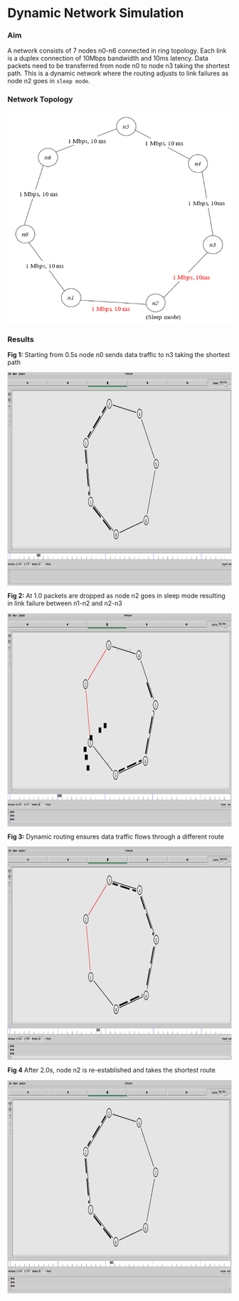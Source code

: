 # Dynamic Network Simulation 

### Aim
A network consists of 7 nodes n0-n6 connected in ring topology. Each link is a duplex connection of 10Mbps bandwidth and 10ms latency. Data packets need to be transferred from node n0 to node n3 taking the shortest path. This is a dynamic network where the routing adjusts to link failures as node n2 goes in `sleep mode`. 

### Network Topology
<a href="url"><img src="https://github.com/arshitas/Dynamic_Network/blob/main/topology.png" align="center" height="480" width="520" ></a>

### Results

**Fig 1:**  Starting from 0.5s node n0 sends data traffic to n3 taking the shortest path

<a href="url"><img src="https://github.com/arshitas/Dynamic_Network/blob/main/OUTPUT/Fig%201.png" align="center" height="480" width="720"></a>

**Fig 2:** At 1.0 packets are dropped as node n2 goes in sleep mode resulting in link failure between n1-n2 and n2-n3

<a href="url"><img src="https://github.com/arshitas/Dynamic_Network/blob/main/OUTPUT/Fig%202.png" align="center" height="480" width="720"></a>

**Fig 3:** Dynamic routing ensures data traffic flows through a different route

<a href="url"><img src="https://github.com/arshitas/Dynamic_Network/blob/main/OUTPUT/Fig%203.png" align="center" height="480" width="720"></a>

**Fig 4** After 2.0s, node n2 is re-established and takes the shortest route

<a href="url"><img src="https://github.com/arshitas/Dynamic_Network/blob/main/OUTPUT/Fig%204.png" align="center" height="480" width="720"></a>
